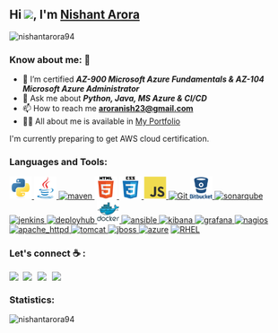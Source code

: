 <!--### Hi there 👋-->

## Hi <img src="https://github.com/nixin72/nixin72/blob/master/wave.gif" width="30px">, I'm [Nishant Arora](https://www.linkedin.com/in/nishant-arora94/)
<img src="https://komarev.com/ghpvc/?username=nishantarora94&label=Profile%20views&color=0e75b6&style=flat" alt="nishantarora94" />

### Know about me: :rocket:
- 🌱 I’m certified ***AZ-900 Microsoft Azure Fundamentals & AZ-104 Microsoft Azure Administrator***
- 💬 Ask me about ***Python, Java, MS Azure & CI/CD***
- 📫 How to reach me **aroranish23@gmail.com**
- 👨‍💻 All about me is available in [My Portfolio](https://nishantarora94.github.io/)

I'm currently preparing to get AWS cloud certification.


### Languages and Tools:
<p align="left"><a href="https://www.python.org" target="_blank"> <img src="https://raw.githubusercontent.com/devicons/devicon/master/icons/python/python-original.svg" alt="python" width="40" height="40"/> </a><a href="https://www.java.com" target="_blank"> <img src="https://raw.githubusercontent.com/devicons/devicon/master/icons/java/java-original.svg" alt="java" width="40" height="40"/> </a><a href="https://maven.apache.org/" target="_blank"> <img src="https://upload.wikimedia.org/wikipedia/commons/5/52/Apache_Maven_logo.svg" alt="maven" width="80" height="40"/> </a><a href="https://www.w3.org/html/" target="_blank"> <img src="https://raw.githubusercontent.com/devicons/devicon/master/icons/html5/html5-original-wordmark.svg" alt="html5" width="40" height="40"/></a><a href="https://www.w3schools.com/css/" target="_blank"> <img src="https://raw.githubusercontent.com/devicons/devicon/master/icons/css3/css3-original-wordmark.svg" alt="css3" width="40" height="40"/></a><a href="https://www.w3schools.com/js/" target="_blank"> <img src="https://github.com/devicons/devicon/blob/master/icons/javascript/javascript-original.svg" alt="js" width="40" height="40"/></a><a href="https://git-scm.com/" target="_blank"> <img src="https://www.vectorlogo.zone/logos/git-scm/git-scm-icon.svg" alt="Git" width="40" height="40"/> </a><a href="https://bitbucket.org/" target="_blank"> <img src="https://github.com/devicons/devicon/blob/master/icons/bitbucket/bitbucket-original-wordmark.svg" alt="bitbucket" width="40" height="40"/> 
<a href="https://www.sonarqube.org/" target="_blank"> <img src="https://api.iconify.design/logos-sonarqube.svg" alt="sonarqube" width="80" height="50"/></a><a href="https://www.jenkins.io" target="_blank"> <img src="https://www.vectorlogo.zone/logos/jenkins/jenkins-icon.svg" alt="jenkins" width="40" height="40"/> </a><a href="https://www.deployhub.com/" target="_blank"> <img src="https://landscape.cncf.io/logos/deploy-hub.svg" alt="deployhub" width="40" height="40"/> </a>
<a href="https://www.docker.com/" target="_blank"> <img src="https://raw.githubusercontent.com/devicons/devicon/master/icons/docker/docker-original-wordmark.svg" alt="docker" width="40" height="40"/> </a> <a href="https://www.ansible.com/" target="_blank"> <img src="https://www.vectorlogo.zone/logos/ansible/ansible-icon.svg" alt="ansible" width="40" height="40"/> </a><a href="https://www.elastic.co/kibana" target="_blank"> <img src="https://www.vectorlogo.zone/logos/elasticco_kibana/elasticco_kibana-icon.svg" alt="kibana" width="40" height="40"/> </a><a href="https://grafana.com" target="_blank"> <img src="https://www.vectorlogo.zone/logos/grafana/grafana-icon.svg" alt="grafana" width="40" height="40"/> <a href="https://www.nagios.org/" target="_blank"> <img src="https://www.vectorlogo.zone/logos/nagios/nagios-icon.svg" alt="nagios" width="40" height="40"/> <a href="https://httpd.apache.org/" target="_blank"><img src="https://upload.wikimedia.org/wikipedia/commons/1/10/Apache_HTTP_server_logo_%282019-present%29.svg" alt="apache_httpd" width="80" height="40"/></a<a href="http://tomcat.apache.org/" target="_blank"> <img src="https://www.vectorlogo.zone/logos/apache_tomcat/apache_tomcat-icon.svg" alt="tomcat" width="50" height="40"/></a><a href="https://www.redhat.com/en/technologies/jboss-middleware/application-platform" target="_blank"> <img src="https://upload.wikimedia.org/wikipedia/commons/9/95/JBoss_logo.svg" alt="jboss" width="50" height="40"/>
</a><a href="https://azure.microsoft.com/en-us/overview/" target="_blank"><img src="https://www.vectorlogo.zone/logos/microsoft_azure/microsoft_azure-icon.svg" alt="azure" width="50" height="40"/></a>
<a href="https://www.redhat.com/en/technologies/linux-platforms/enterprise-linux" target="_blank"> <img src="https://www.vectorlogo.zone/logos/redhat/redhat-icon.svg" alt="RHEL" width="40" height="40"/> </a><br/>

### Let's connect :coffee: :
<a href="https://www.linkedin.com/in/nishant-arora94/">
  <img align="left" width="24px" src="https://www.vectorlogo.zone/logos/linkedin/linkedin-icon.svg"  />
</a>
<a href="mailto:mailtoaroranish23@gmail.com">
  <img align="left" width="26px" src="https://www.vectorlogo.zone/logos/gmail/gmail-icon.svg" />
</a>
<a href="https://twitter.com/Nishant46382019">
  <img align="left" width="26px" src="https://www.vectorlogo.zone/logos/twitter/twitter-icon.svg" />
</a>
<a href="https://www.facebook.com/nish001">
  <img align="left" width="26px" src="https://www.vectorlogo.zone/logos/facebook/facebook-icon.svg" />
</a><br/>

### Statistics:
<p><img align="left" src="https://github-readme-stats.vercel.app/api?username=nishantarora94&show_icons=true&locale=en" alt="nishantarora94" /></p><br/>

